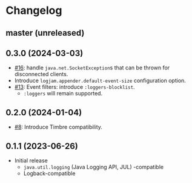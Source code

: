 # Changelog

## master (unreleased)

## 0.3.0 (2024-03-03)

* [#16](https://github.com/clojure-emacs/logjam/issues/16): handle `java.net.SocketException`s that can be thrown for disconnected clients.
* Introduce `logjam.appender.default-event-size` configuration option.
* [#13](https://github.com/clojure-emacs/logjam/issues/13): Event filters: introduce `:loggers-blocklist`.
  * `:loggers` will remain supported.

## 0.2.0 (2024-01-04)

* [#8](https://github.com/clojure-emacs/logjam/issues/8): Introduce Timbre compatibility.

## 0.1.1 (2023-06-26)

* Initial release
  * `java.util.logging` (Java Logging API, JUL) -compatible
  * Logback-compatible
